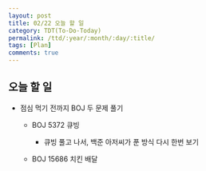 ```yaml
---
layout: post
title: 02/22 오늘 할 일
category: TDT(To-Do-Today)
permalink: /ttd/:year/:month/:day/:title/
tags: [Plan]
comments: true
---
```


## 오늘 할 일

* 점심 먹기 전까지 BOJ 두 문제 풀기
    * BOJ 5372 큐빙
        * 큐빙 풀고 나서, 백준 아저씨가 푼 방식 다시 한번 보기
        
    * BOJ 15686 치킨 배달